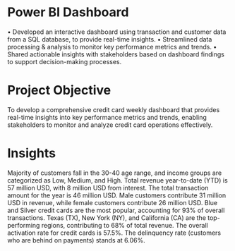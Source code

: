 # Power BI Dashboard
• Developed an interactive dashboard using transaction and customer data from a SQL database, to provide real-time insights.
• Streamlined data processing & analysis to monitor key performance metrics and trends.
• Shared actionable insights with stakeholders based on dashboard findings to support decision-making processes.

# Project Objective
To develop a comprehensive credit card weekly dashboard that provides real-time insights into key performance metrics and trends, enabling stakeholders to monitor and analyze credit card operations effectively.

# Insights
Majority of customers fall in the 30-40 age range, and income groups are categorized as Low, Medium, and High.
Total revenue year-to-date (YTD) is 57 million USD, with 8 million USD from interest.
The total transaction amount for the year is 46 million USD.
Male customers contribute 31 million USD in revenue, while female customers contribute 26 million USD.
Blue and Silver credit cards are the most popular, accounting for 93% of overall transactions.
Texas (TX), New York (NY), and California (CA) are the top-performing regions, contributing to 68% of total revenue.
The overall activation rate for credit cards is 57.5%.
The delinquency rate (customers who are behind on payments) stands at 6.06%.

